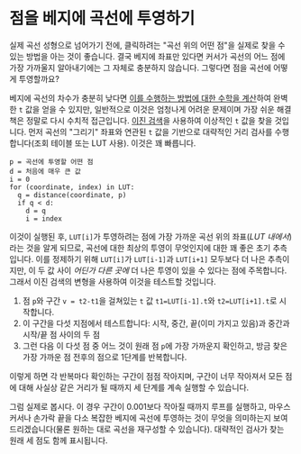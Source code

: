 # 점을 베지에 곡선에 투영하기

실제 곡선 성형으로 넘어가기 전에, 클릭하려는 "곡선 위의 어떤 점"을 실제로 찾을 수 있는 방법을 아는 것이 좋습니다. 결국 베지에 좌표만 있다면 커서가 곡선의 어느 점에 가장 가까울지 알아내기에는 그 자체로 충분하지 않습니다. 그렇다면 점을 곡선에 어떻게 투영할까요?

베지에 곡선의 차수가 충분히 낮다면 [이를 수행하는 방법에 대한 수학을 계산](https://web.archive.org/web/20140713004709/http://jazzros.blogspot.com/2011/03/projecting-point-on-bezier-curve.html)하여 완벽한 `t` 값을 얻을 수 있지만, 일반적으로 이것은 엄청나게 어려운 문제이며 가장 쉬운 해결책은 정말로 다시 수치적 접근입니다. [이진 검색](https://en.wikipedia.org/wiki/Binary_search_algorithm)을 사용하여 이상적인 `t` 값을 찾을 것입니다. 먼저 곡선의 "그리기" 좌표와 연관된 `t` 값을 기반으로 대략적인 거리 검사를 수행합니다(조회 테이블 또는 LUT 사용). 이것은 꽤 빠릅니다.

```
p = 곡선에 투영할 어떤 점
d = 처음에 매우 큰 값
i = 0
for (coordinate, index) in LUT:
  q = distance(coordinate, p)
  if q < d:
    d = q
    i = index
```

이것이 실행된 후, `LUT[i]`가 투영하려는 점에 가장 가까운 곡선 위의 좌표(_LUT 내에서_)라는 것을 알게 되므로, 곡선에 대한 최상의 투영이 무엇인지에 대한 꽤 좋은 초기 추측입니다. 이를 정제하기 위해 `LUT[i]`가 `LUT[i-1]`과 `LUT[i+1]` 모두보다 더 나은 추측이지만, 이 두 값 사이 _어딘가 다른 곳에_ 더 나은 투영이 있을 수 있다는 점에 주목합니다. 그래서 이진 검색의 변형을 사용하여 이것을 테스트할 것입니다.

1. 점 `p`와 구간 `v = t2-t1`을 걸쳐있는 `t` 값 `t1=LUT[i-1].t`와 `t2=LUT[i+1].t`로 시작합니다.
2. 이 구간을 다섯 지점에서 테스트합니다: 시작, 중간, 끝(이미 가지고 있음)과 중간과 시작/끝 점 사이의 두 점
3. 그런 다음 이 다섯 점 중 어느 것이 원래 점 `p`에 가장 가까운지 확인하고, 방금 찾은 가장 가까운 점 전후의 점으로 1단계를 반복합니다.

이렇게 하면 각 반복마다 확인하는 구간이 점점 작아지며, 구간이 너무 작아져서 모든 점에 대해 사실상 같은 거리가 될 때까지 세 단계를 계속 실행할 수 있습니다.

그럼 실제로 봅시다. 이 경우 구간이 0.001보다 작아질 때까지 루프를 실행하고, 마우스 커서나 손가락 끝을 다소 복잡한 베지에 곡선에 투영하는 것이 무엇을 의미하는지 보여드리겠습니다(물론 원하는 대로 곡선을 재구성할 수 있습니다). 대략적인 검사가 찾는 원래 세 점도 함께 표시됩니다.

<graphics-element title="점을 베지에 곡선에 투영하기" width="400" height="400" src="./project.js"></graphics-element>
